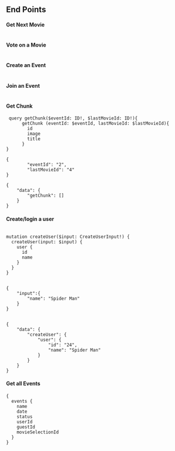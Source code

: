 <h2> End Points </h2>
 
 <h4> Get Next Movie</h4>

```

```
  
<h4> Vote on a Movie </h4>

```

```
  
<h4> Create an Event </h4>

```

```

<h4> Join an Event </h4>

```

```


<h4> Get Chunk </h4>

```
 query getChunk($eventId: ID!, $lastMovieId: ID!){
      getChunk (eventId: $eventId, lastMovieId: $lastMovieId){
        id
   		image
    	title
      }
}

{
        "eventId": "2",
        "lastMovieId": "4"
}

{
    "data": {
        "getChunk": []
    }
}
```

<h4> Create/login a user</h4>

```

mutation createUser($input: CreateUserInput!) {
  createUser(input: $input) {
    user {
      id
      name
    }
  }
}


{
    "input":{
        "name": "Spider Man"
    }
}


{
    "data": {
        "createUser": {
            "user": {
                "id": "24",
                "name": "Spider Man"
            }
        }
    }
}
```

<h4> Get all Events</h4>

```
{
  events {
    name
    date
    status
    userId
    guestId
    movieSelectionId
  }
}
```
